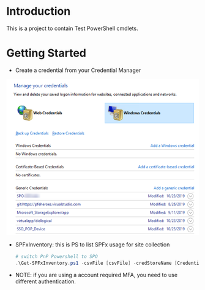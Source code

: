 # Introduction 
This is a project to contain Test PowerShell cmdlets. 

# Getting Started
* Create a credential from your Credential Manager

![Windows Credentials](./git01.png)

* SPFxInventory: this is PS to list SPFx usage for site collection
  ```PowerShell
  # switch PnP Powershell to SPO
  .\Get-SPFxInventory.ps1 -csvFile [csvFile] -credStoreName [CredentialStorageName] -spoAdminUrl [https://tenant-admin.sharepoint.com]
  
  ```
* NOTE: if you are using a account required MFA, you need to use different authentication.
